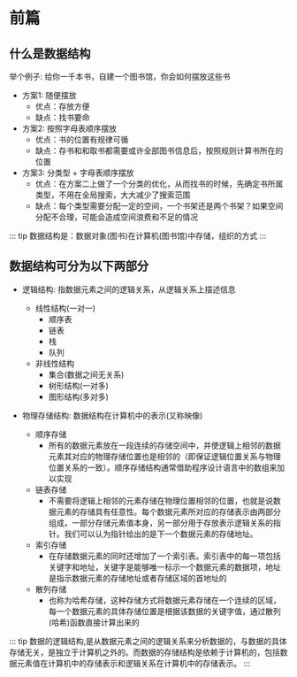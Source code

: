 # 前篇

## 什么是数据结构

举个例子: 给你一千本书，自建一个图书馆，你会如何摆放这些书

* 方案1: 随便摆放
  * 优点：存放方便
  * 缺点：找书要命
* 方案2: 按照字母表顺序摆放
  * 优点：书的位置有规律可循
  * 缺点：存书和和取书都需要或许全部图书信息后，按照规则计算书所在的位置
* 方案3: 分类型 + 字母表顺序摆放
  * 优点：在方案二上做了一个分类的优化，从而找书的时候，先确定书所属类型，不用在全局搜索，大大减少了搜索范围
  * 缺点：每个类型需要分配一定的空间，一个书架还是两个书架？如果空间分配不合理，可能会造成空间浪费和不足的情况

::: tip
数据结构是：数据对象(图书)在计算机(图书馆)中存储，组织的方式
:::

## 数据结构可分为以下两部分

* 逻辑结构: 指数据元素之间的逻辑关系，从逻辑关系上描述信息
  * 线性结构(一对一)
    * 顺序表
    * 链表
    * 栈
    * 队列
  * 非线性结构
    * 集合(数据之间无关系)
    * 树形结构(一对多)
    * 图形结构(多对多)

* 物理存储结构: 数据结构在计算机中的表示(又称映像)
  * 顺序存储
    * 所有的数据元素放在一段连续的存储空间中，并使逻辑上相邻的数据元素其对应的物理存储位置也是相邻的（即保证逻辑位置关系与物理位置关系的一致）。顺序存储结构通常借助程序设计语言中的数组来加以实现
  * 链表存储
    * 不需要将逻辑上相邻的元素存储在物理位置相邻的位置，也就是说数据元素的存储具有任意性。每个数据元素所对应的存储表示由两部分组成，一部分存储元素值本身，另一部分用于存放表示逻辑关系的指针。我们可以认为指针给出的是下一个数据元素的存储地址。
  * 索引存储
    * 在存储数据元素的同时还增加了一个索引表。索引表中的每一项包括关键字和地址，关键字是能够唯一标示一个数据元素的数据项，地址是指示数据元素的存储地址或者存储区域的首地址的
  * 散列存储
    * 也称为哈希存储，这种存储方式将数据元素存储在一个连续的区域，每一个数据元素的具体存储位置是根据该数据的关键字值，通过散列(哈希)函数直接计算出来的

::: tip
数据的逻辑结构,是从数据元素之间的逻辑关系来分析数据的，与数据的具体存储无关，是独立于计算机之外的。而数据的存储结构是依赖于计算机的，包括数据元素值在计算机中的存储表示和逻辑关系在计算机中的存储表示。
:::
